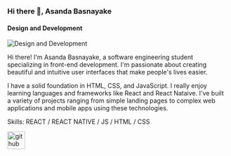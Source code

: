 ### Hi there 👋, Asanda Basnayake
#### Design and Development 
![Design and Development ]([https://img.freepik.com/free-photo/programming-background-with-person-working-with-codes-computer_23-2150010125.jpg?w=1060&t=st=1683567123~exp=1683567723~hmac=0ab81fc2eacde7eb2caa72afdbd254658694f885f4e1182713d6939426823b72](https://github.com/Asanda65/Asanda65/blob/main/Blue%20Geometric%20Technology%20LinkedIn%20Banner.jpg))

Hi there! I'm Asanda Basnayake, a software engineering student specializing in front-end development. I'm passionate about creating beautiful and intuitive user interfaces that make people's lives easier. 

I have a solid foundation in HTML, CSS, and JavaScript. I really enjoy learning languages and frameworks like React and React Nataive. I've built a variety of projects ranging from simple landing pages to complex web applications and mobile apps using these technologies.


Skills: REACT / REACT NATIVE / JS / HTML / CSS

[<img src='https://cdn.jsdelivr.net/npm/simple-icons@3.0.1/icons/github.svg' alt='github' height='40'>](https://github.com/Asanda65)  

